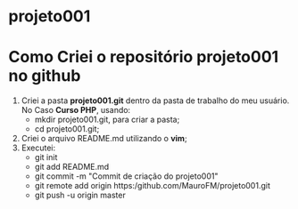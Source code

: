 # projeto001
# Como Criei o repositório projeto001 no github
1. Criei a pasta **projeto001.git** dentro da pasta de trabalho do meu usuário. No Caso __Curso PHP__, usando:
   * mkdir projeto001.git, para criar a pasta;
   * cd projeto001.git;
2. Criei o arquivo README.md utilizando o __vim__;
3. Executei:
   * git init
   * git add README.md
   * git commit -m "Commit de criação do projeto001"
   * git remote add origin https:/github.com/MauroFM/projeto001.git
   * git push -u origin master


